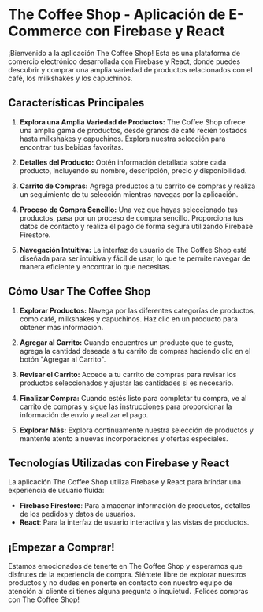 # The Coffee Shop - Aplicación de E-Commerce con Firebase y React

¡Bienvenido a la aplicación The Coffee Shop! Esta es una plataforma de comercio electrónico desarrollada con Firebase y React, donde puedes descubrir y comprar una amplia variedad de productos relacionados con el café, los milkshakes y los capuchinos.

## Características Principales

1. **Explora una Amplia Variedad de Productos:** The Coffee Shop ofrece una amplia gama de productos, desde granos de café recién tostados hasta milkshakes y capuchinos. Explora nuestra selección para encontrar tus bebidas favoritas.

2. **Detalles del Producto:** Obtén información detallada sobre cada producto, incluyendo su nombre, descripción, precio y disponibilidad.

3. **Carrito de Compras:** Agrega productos a tu carrito de compras y realiza un seguimiento de tu selección mientras navegas por la aplicación.

4. **Proceso de Compra Sencillo:** Una vez que hayas seleccionado tus productos, pasa por un proceso de compra sencillo. Proporciona tus datos de contacto y realiza el pago de forma segura utilizando Firebase Firestore.

5. **Navegación Intuitiva:** La interfaz de usuario de The Coffee Shop está diseñada para ser intuitiva y fácil de usar, lo que te permite navegar de manera eficiente y encontrar lo que necesitas.

## Cómo Usar The Coffee Shop

1. **Explorar Productos:** Navega por las diferentes categorías de productos, como café, milkshakes y capuchinos. Haz clic en un producto para obtener más información.

2. **Agregar al Carrito:** Cuando encuentres un producto que te guste, agrega la cantidad deseada a tu carrito de compras haciendo clic en el botón "Agregar al Carrito".

3. **Revisar el Carrito:** Accede a tu carrito de compras para revisar los productos seleccionados y ajustar las cantidades si es necesario.

4. **Finalizar Compra:** Cuando estés listo para completar tu compra, ve al carrito de compras y sigue las instrucciones para proporcionar la información de envío y realizar el pago.

5. **Explorar Más:** Explora continuamente nuestra selección de productos y mantente atento a nuevas incorporaciones y ofertas especiales.

## Tecnologías Utilizadas con Firebase y React

La aplicación The Coffee Shop utiliza Firebase y React para brindar una experiencia de usuario fluida:

- **Firebase Firestore**: Para almacenar información de productos, detalles de los pedidos y datos de usuarios.
- **React**: Para la interfaz de usuario interactiva y las vistas de productos.

## ¡Empezar a Comprar!

Estamos emocionados de tenerte en The Coffee Shop y esperamos que disfrutes de la experiencia de compra. Siéntete libre de explorar nuestros productos y no dudes en ponerte en contacto con nuestro equipo de atención al cliente si tienes alguna pregunta o inquietud. ¡Felices compras con The Coffee Shop!